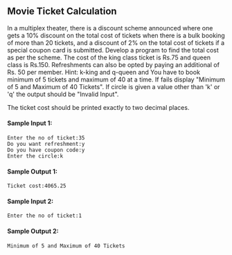 ## Movie Ticket Calculation


In a multiplex theater, there is a discount scheme announced where one gets a 10% discount on the total cost of tickets when there is a bulk booking of more than 20 tickets, and a discount of 2% on the total cost of tickets if a special coupon card is submitted. Develop a program to find the total cost as per the scheme. The cost of the king class ticket is Rs.75 and queen class is Rs.150. Refreshments can also be opted by paying an additional of Rs. 50 per member.
Hint: k-king and q-queen and You have to book minimum of 5 tickets and maximum of 40 at a time. If fails display "Minimum of 5 and Maximum of 40 Tickets".  If circle is given a value other than 'k' or 'q' the output should be "Invalid Input".

The ticket cost should be printed exactly to two decimal places.

#### Sample Input 1:
```
Enter the no of ticket:35
Do you want refreshment:y
Do you have coupon code:y
Enter the circle:k
```
#### Sample Output 1:
```
Ticket cost:4065.25
```


#### Sample Input 2:
```
Enter the no of ticket:1
```

#### Sample Output 2:
```
Minimum of 5 and Maximum of 40 Tickets
```